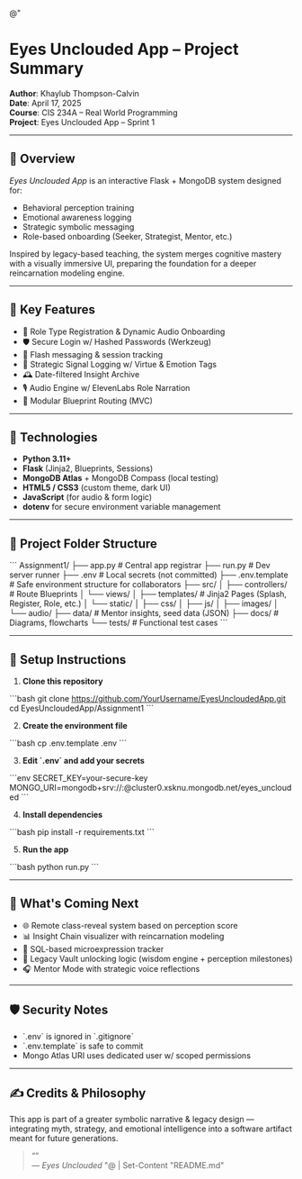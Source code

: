 @"

# Eyes Unclouded App – Project Summary

**Author**: Khaylub Thompson-Calvin  
**Date**: April 17, 2025  
**Course**: CIS 234A – Real World Programming  
**Project**: Eyes Unclouded App – Sprint 1

---

## 🧠 Overview

_Eyes Unclouded App_ is an interactive Flask + MongoDB system designed for:

- Behavioral perception training
- Emotional awareness logging
- Strategic symbolic messaging
- Role-based onboarding (Seeker, Strategist, Mentor, etc.)

Inspired by legacy-based teaching, the system merges cognitive mastery with a visually immersive UI, preparing the foundation for a deeper reincarnation modeling engine.

---

## 🔐 Key Features

- 🧬 Role Type Registration & Dynamic Audio Onboarding
- 🛡️ Secure Login w/ Hashed Passwords (Werkzeug)
- 🧠 Flash messaging & session tracking
- 📡 Strategic Signal Logging w/ Virtue & Emotion Tags
- 🕰️ Date-filtered Insight Archive
- 🎙️ Audio Engine w/ ElevenLabs Role Narration
- 🧩 Modular Blueprint Routing (MVC)

---

## 🔧 Technologies

- **Python 3.11+**
- **Flask** (Jinja2, Blueprints, Sessions)
- **MongoDB Atlas** + MongoDB Compass (local testing)
- **HTML5 / CSS3** (custom theme, dark UI)
- **JavaScript** (for audio & form logic)
- **dotenv** for secure environment variable management

---

## 📁 Project Folder Structure

\`\`\`
Assignment1/
├── app.py # Central app registrar
├── run.py # Dev server runner
├── .env # Local secrets (not committed)
├── .env.template # Safe environment structure for collaborators
├── src/
│ ├── controllers/ # Route Blueprints
│ └── views/
│ ├── templates/ # Jinja2 Pages (Splash, Register, Role, etc.)
│ └── static/
│ ├── css/
│ ├── js/
│ ├── images/
│ └── audio/
├── data/ # Mentor insights, seed data (JSON)
├── docs/ # Diagrams, flowcharts
└── tests/ # Functional test cases
\`\`\`

---

## 🔄 Setup Instructions

1. **Clone this repository**

\`\`\`bash
git clone https://github.com/YourUsername/EyesUncloudedApp.git
cd EyesUncloudedApp/Assignment1
\`\`\`

2. **Create the environment file**

\`\`\`bash
cp .env.template .env
\`\`\`

3. **Edit \`.env\` and add your secrets**

\`\`\`env
SECRET_KEY=your-secure-key
MONGO_URI=mongodb+srv://<username>:<password>@cluster0.xsknu.mongodb.net/eyes_unclouded
\`\`\`

4. **Install dependencies**

\`\`\`bash
pip install -r requirements.txt
\`\`\`

5. **Run the app**

\`\`\`bash
python run.py
\`\`\`

---

## 🔭 What's Coming Next

- 🌐 Remote class-reveal system based on perception score
- 📊 Insight Chain visualizer with reincarnation modeling
- 🧠 SQL-based microexpression tracker
- 💠 Legacy Vault unlocking logic (wisdom engine + perception milestones)
- 🎧 Mentor Mode with strategic voice reflections

---

## 🛡️ Security Notes

- \`.env\` is ignored in \`.gitignore\`
- \`.env.template\` is safe to commit
- Mongo Atlas URI uses dedicated user w/ scoped permissions

---

## ✍️ Credits & Philosophy

This app is part of a greater symbolic narrative & legacy design — integrating myth, strategy, and emotional intelligence into a software artifact meant for future generations.

> “”  
> — _Eyes Unclouded_
> "@ | Set-Content "README.md"
